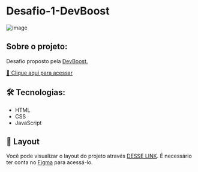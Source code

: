 # Desafio-1-DevBoost

![image](https://user-images.githubusercontent.com/105132452/199593413-2faee4ae-fc59-4c64-9397-d92758562099.png)

## Sobre o projeto:
Desafio proposto pela [DevBoost.](http://anderson-rodrigues-portifolio.vercel.app/)

[🔗 Clique aqui para acessar](http://anderson-rodrigues-portifolio.vercel.app/)

## 🛠 Tecnologias:
- HTML
- CSS
- JavaScript

## 🔖 Layout

Você pode visualizar o layout do projeto através [DESSE LINK](https://www.figma.com/file/rYBqcSF8x7VsfBCz2cosF4/Challenge---DevBoost?node-id=11%3A2). É necessário ter conta no [Figma](https://figma.com) para acessá-lo.

